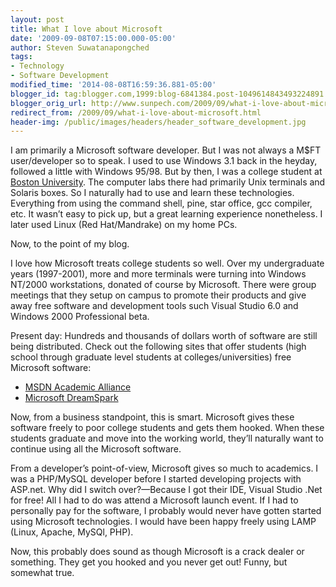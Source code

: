 ```yaml
---
layout: post
title: What I love about Microsoft
date: '2009-09-08T07:15:00.000-05:00'
author: Steven Suwatanapongched
tags:
- Technology
- Software Development
modified_time: '2014-08-08T16:59:36.881-05:00'
blogger_id: tag:blogger.com,1999:blog-6841384.post-1049614843493224891
blogger_orig_url: http://www.sunpech.com/2009/09/what-i-love-about-microsoft.html
redirect_from: /2009/09/what-i-love-about-microsoft.html
header-img: /public/images/headers/header_software_development.jpg
---
```


I am primarily a Microsoft software developer. But I was not always a M$FT user/developer so to speak. I used to use Windows 3.1 back in the heyday, followed a little with Windows 95/98. But by then, I was a college student at <a href="http://www.bu.edu" target="_blank">Boston University</a>. The computer labs there had primarily Unix terminals and Solaris boxes. So I naturally had to use and learn these technologies. Everything from using the command shell, pine, star office, gcc compiler, etc. It wasn’t easy to pick up, but a great learning experience nonetheless. I later used Linux (Red Hat/Mandrake) on my home PCs.

Now, to the point of my blog.

I love how Microsoft treats college students so well. Over my undergraduate years (1997-2001), more and more terminals were turning into Windows NT/2000 workstations, donated of course by Microsoft. There were group meetings that they setup on campus to promote their products and give away free software and development tools such Visual Studio 6.0 and Windows 2000 Professional beta.

Present day: Hundreds and thousands of dollars worth of software are still being distributed. Check out the following sites that offer students (high school through graduate level students at colleges/universities) free Microsoft software:

<ul>
  <li><a href="http://msdn.microsoft.com/en-us/academic/default.aspx" target="_blank">MSDN Academic Alliance</a> </li>    
  <li><a href="http://www.dreamspark.com/" target="_blank">Microsoft DreamSpark</a> </li>
</ul>

Now, from a business standpoint, this is smart. Microsoft gives these software freely to poor college students and gets them hooked. When these students graduate and move into the working world, they’ll naturally want to continue using all the Microsoft software.

From a developer’s point-of-view, Microsoft gives so much to academics. I was a PHP/MySQL developer before I started developing projects with ASP.net. Why did I switch over?—Because I got their IDE, Visual Studio .Net for free! All I had to do was attend a Microsoft launch event. If I had to personally pay for the software, I probably would never have gotten started using Microsoft technologies. I would have been happy freely using LAMP (Linux, Apache, MySQl, PHP).

Now, this probably does sound as though Microsoft is a crack dealer or something. They get you hooked and you never get out! Funny, but somewhat true.

